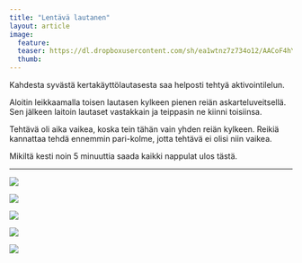```yaml
---
title: "Lentävä lautanen"
layout: article
image:
  feature:
  teaser: https://dl.dropboxusercontent.com/sh/ea1wtnz7z734o12/AACoF4hYVlC04T2kRrsL2sBaa/aktivointi/lentava-lautanen/DS03631%20%282%29-245px.jpg
  thumb:
---
```


Kahdesta syvästä kertakäyttölautasesta saa helposti tehtyä aktivointilelun.

Aloitin leikkaamalla toisen lautasen kylkeen pienen reiän askarteluveitsellä. Sen jälkeen laitoin lautaset vastakkain ja teippasin ne kiinni toisiinsa.

Tehtävä oli aika vaikea, koska tein tähän vain yhden reiän kylkeen. Reikiä kannattaa tehdä ennemmin pari-kolme, jotta tehtävä ei olisi niin vaikea.

Mikiltä kesti noin 5 minuuttia saada kaikki nappulat ulos tästä.

---

[![](https://dl.dropboxusercontent.com/sh/ea1wtnz7z734o12/AABJRTZC-B-R9Z9ITl4ud8ufa/aktivointi/lentava-lautanen/DS03632-800px.jpg)](https://dl.dropboxusercontent.com/sh/ea1wtnz7z734o12/AADny8N2aH2A29Q7XrVmW5wIa/aktivointi/lentava-lautanen/DS03632.jpg)

[![](https://dl.dropboxusercontent.com/sh/ea1wtnz7z734o12/AAClK2jLaVZ39UZ_eqXSlUdoa/aktivointi/lentava-lautanen/DS03631-800px.jpg)](https://dl.dropboxusercontent.com/sh/ea1wtnz7z734o12/AACCoezwr-TIHm210sM3fcJ_a/aktivointi/lentava-lautanen/DS03631.jpg)

[![](https://dl.dropboxusercontent.com/sh/ea1wtnz7z734o12/AADAqiFJYWD7KuKudfqPgwNma/aktivointi/lentava-lautanen/DS03685-800px.jpg)](https://dl.dropboxusercontent.com/sh/ea1wtnz7z734o12/AAD7OuSBYlMt2O2-A7Q11_SMa/aktivointi/lentava-lautanen/DS03685.jpg)

[![](https://dl.dropboxusercontent.com/sh/ea1wtnz7z734o12/AABtrY_aQqt8UhPqbheEO7gla/aktivointi/lentava-lautanen/DS03682-800px.jpg)](https://dl.dropboxusercontent.com/sh/ea1wtnz7z734o12/AAA0C4Wxyscsg1NwKcAvS3vFa/aktivointi/lentava-lautanen/DS03682.jpg)

[![](https://dl.dropboxusercontent.com/sh/ea1wtnz7z734o12/AAA_XPvp_eS_10K-2DWqc_cUa/aktivointi/lentava-lautanen/DS03617-800px.jpg)](https://dl.dropboxusercontent.com/sh/ea1wtnz7z734o12/AACtfNsBR2P2echsn7Ar44Yfa/aktivointi/lentava-lautanen/DS03617.jpg)
